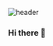 
![header](https://capsule-render.vercel.app/api?type=wave&color=auto&height=300&section=header&text=RyuHeekyung&fontSize=90)
### Hi there 👋

